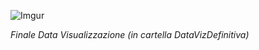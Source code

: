 ![Imgur](https://i.imgur.com/466yR6S.jpg)

_Finale Data Visualizzazione (in cartella DataVizDefinitiva)_

